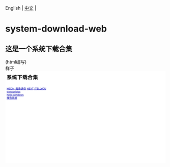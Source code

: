 English | [中文](./README.md) |  
# system-download-web  
## 这是一个系统下载合集
(html编写)  
样子  
![](https://raw.githubusercontent.com/zhangchengmcbedrock/zhangchengmcbedrock/main/res/Screenshot_20230203_195819.jpg)
